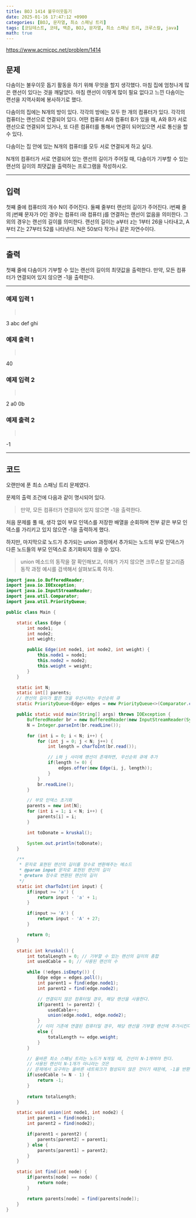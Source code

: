 ```yaml
---
title: BOJ 1414 불우이웃돕기
date: 2025-01-16 17:47:12 +0900
categories: [BOJ, 문자열, 최소 스패닝 트리]
tags: [코딩테스트, 코테, 백준, BOJ, 문자열, 최소 스패닝 트리, 크루스칼, java]
math: true
---
```


<https://www.acmicpc.net/problem/1414>

## 문제
다솜이는 불우이웃 돕기 활동을 하기 위해 무엇을 할지 생각했다. 마침 집에 엄청나게 많은 랜선이 있다는 것을 깨달았다. 마침 랜선이 이렇게 많이 필요 없다고 느낀 다솜이는 랜선을 지역사회에 봉사하기로 했다.

다솜이의 집에는 N개의 방이 있다. 각각의 방에는 모두 한 개의 컴퓨터가 있다. 각각의 컴퓨터는 랜선으로 연결되어 있다. 어떤 컴퓨터 A와 컴퓨터 B가 있을 때, A와 B가 서로 랜선으로 연결되어 있거나, 또 다른 컴퓨터를 통해서 연결이 되어있으면 서로 통신을 할 수 있다.

다솜이는 집 안에 있는 N개의 컴퓨터를 모두 서로 연결되게 하고 싶다.

N개의 컴퓨터가 서로 연결되어 있는 랜선의 길이가 주어질 때, 다솜이가 기부할 수 있는 랜선의 길이의 최댓값을 출력하는 프로그램을 작성하시오.

---
## 입력
첫째 줄에 컴퓨터의 개수 N이 주어진다. 둘째 줄부터 랜선의 길이가 주어진다. i번째 줄의 j번째 문자가 0인 경우는 컴퓨터 i와 컴퓨터 j를 연결하는 랜선이 없음을 의미한다. 그 외의 경우는 랜선의 길이를 의미한다. 랜선의 길이는 a부터 z는 1부터 26을 나타내고, A부터 Z는 27부터 52를 나타낸다. N은 50보다 작거나 같은 자연수이다.

---
## 출력
첫째 줄에 다솜이가 기부할 수 있는 랜선의 길이의 최댓값을 출력한다. 만약, 모든 컴퓨터가 연결되어 있지 않으면 -1을 출력한다.

---
### 예제 입력 1
> <pre>
3
abc
def
ghi
> </pre>

### 예제 출력 1
> <pre>
40
> </pre>

### 예제 입력 2
> <pre>
2
a0
0b
> </pre>

### 예제 출력 2
> <pre>
-1
> </pre>

---
## 코드
오랜만에 푼 최소 스패닝 트리 문제였다.

문제의 출력 조건에 다음과 같이 명시되어 있다.
> 만약, 모든 컴퓨터가 연결되어 있지 않으면 -1을 출력한다.

처음 문제를 풀 때, 생각 없이 부모 인덱스를 저장한 배열을 순회하며 전부 같은 부모 인덱스를 가리키고 있지 않으면 -1을 출력하게 했다.

하지만, 마지막으로 노드가 추가되는 union 과정에서 추가되는 노드의 부모 인덱스가 다른 노드들의 부모 인덱스로 초기화되지 않을 수 있다.
> union 메소드의 동작을 잘 확인해보고, 이해가 가지 않으면 크루스칼 알고리즘 동작 과정 예시를 검색해서 살펴보도록 하자.

```java
import java.io.BufferedReader;
import java.io.IOException;
import java.io.InputStreamReader;
import java.util.Comparator;
import java.util.PriorityQueue;

public class Main {

    static class Edge {
        int node1;
        int node2;
        int weight;

        public Edge(int node1, int node2, int weight) {
            this.node1 = node1;
            this.node2 = node2;
            this.weight = weight;
        }
    }

    static int N;
    static int[] parents;
    // 랜선의 길이가 짧은 것을 우선시하는 우선순위 큐
    static PriorityQueue<Edge> edges = new PriorityQueue<>(Comparator.comparingInt(edge -> edge.weight));

    public static void main(String[] args) throws IOException {
        BufferedReader br = new BufferedReader(new InputStreamReader(System.in));
        N = Integer.parseInt(br.readLine());

        for (int i = 0; i < N; i++) {
            for (int j = 0; j < N; j++) {
                int length = charToInt(br.read());

                // i와 j 사이에 랜선이 존재하면, 우선순위 큐에 추가
                if(length != 0) {
                    edges.offer(new Edge(i, j, length));
                }
            }
            br.readLine();
        }

        // 부모 인덱스 초기화
        parents = new int[N];
        for (int i = 1; i < N; i++) {
            parents[i] = i;
        }

        int toDonate = kruskal();

        System.out.println(toDonate);
    }

    /**
     * 문자로 표현된 랜선의 길이를 정수로 변환해주는 메소드
     * @param input 문자로 표현된 랜선의 길이
     * @return 정수로 변환된 랜선의 길이
     */
    static int charToInt(int input) {
        if(input >= 'a') {
            return input - 'a' + 1;
        }

        if(input >= 'A') {
            return input - 'A' + 27;
        }

        return 0;
    }

    static int kruskal() {
        int totalLength = 0; // 기부할 수 있는 랜선의 길이의 총합
        int usedCable = 0; // 사용된 랜선의 수

        while (!edges.isEmpty()) {
            Edge edge = edges.poll();
            int parent1 = find(edge.node1);
            int parent2 = find(edge.node2);

            // 연결되지 않은 컴퓨터일 경우, 해당 랜선을 사용한다.
            if(parent1 != parent2) {
                usedCable++;
                union(edge.node1, edge.node2);
            }
            // 이미 기존에 연결된 컴퓨터일 경우, 해당 랜선을 기부할 랜선에 추가시킨다.
            else {
                totalLength += edge.weight;
            }
        }

        // 올바른 최소 스패닝 트리는 노드가 N개일 때, 간선이 N-1개여야 한다.
        // 사용된 랜선이 N-1개가 아니라는 것은
        // 문제에서 요구하는 올바른 네트워크가 형성되지 않은 것이기 때문에, -1을 반환한다.
        if(usedCable != N - 1) {
            return -1;
        }
        
        return totalLength;
    }

    static void union(int node1, int node2) {
        int parent1 = find(node1);
        int parent2 = find(node2);

        if(parent1 < parent2) {
            parents[parent2] = parent1;
        } else {
            parents[parent1] = parent2;
        }
    }

    static int find(int node) {
        if(parents[node] == node) {
            return node;
        }

        return parents[node] = find(parents[node]);
    }
}
```
